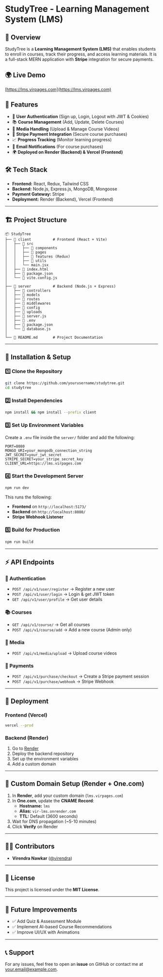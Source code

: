 # StudyTree - Learning Management System (LMS)

## 🚀 Overview
StudyTree is a **Learning Management System (LMS)** that enables students to enroll in courses, track their progress, and access learning materials. It is a full-stack MERN application with **Stripe** integration for secure payments.

## 🌍 Live Demo
[https://lms.virpages.com](https://lms.virpages.com)

## 📌 Features
- 🔐 **User Authentication** (Sign up, Login, Logout with JWT & Cookies)
- 📚 **Course Management** (Add, Update, Delete Courses)
- 🎥 **Media Handling** (Upload & Manage Course Videos)
- 🛒 **Stripe Payment Integration** (Secure course purchases)
- 📈 **Progress Tracking** (Monitor learning progress)
- 📩 **Email Notifications** (For course purchases)
- 🌍 **Deployed on Render (Backend) & Vercel (Frontend)**

## 🛠️ Tech Stack
- **Frontend:** React, Redux, Tailwind CSS
- **Backend:** Node.js, Express.js, MongoDB, Mongoose
- **Payment Gateway:** Stripe
- **Deployment:** Render (Backend), Vercel (Frontend)

---

## 🏗️ Project Structure
```
📦 StudyTree
├── 📂 client          # Frontend (React + Vite)
│   ├── 📂 src
│   │   ├── 📂 components
│   │   ├── 📂 pages
│   │   ├── 📂 features (Redux)
│   │   ├── 📂 utils
│   │   └── main.jsx
│   ├── 📄 index.html
│   ├── 📄 package.json
│   └── 📄 vite.config.js
│
├── 📂 server          # Backend (Node.js + Express)
│   ├── 📂 controllers
│   ├── 📂 models
│   ├── 📂 routes
│   ├── 📂 middlewares
│   ├── 📂 config
│   ├── 📂 uploads
│   ├── 📄 server.js
│   ├── 📄 .env
│   ├── 📄 package.json
│   └── 📄 database.js
│
└── 📄 README.md       # Project Documentation
```

---

## 🎯 Installation & Setup
### **1️⃣ Clone the Repository**
```sh
git clone https://github.com/yourusername/studytree.git
cd studytree
```

### **2️⃣ Install Dependencies**
```sh
npm install && npm install --prefix client
```

### **3️⃣ Set Up Environment Variables**
Create a `.env` file inside the `server/` folder and add the following:
```env
PORT=8080
MONGO_URI=your_mongodb_connection_string
JWT_SECRET=your_jwt_secret
STRIPE_SECRET=your_stripe_secret_key
CLIENT_URL=https://lms.virpages.com
```

### **4️⃣ Start the Development Server**
```sh
npm run dev
```
This runs the following:
- **Frontend** on `http://localhost:5173/`
- **Backend** on `http://localhost:8080/`
- **Stripe Webhook Listener**

### **5️⃣ Build for Production**
```sh
npm run build
```

---

## ⚡ API Endpoints
### **🔐 Authentication**
- `POST /api/v1/user/register` → Register a new user
- `POST /api/v1/user/login` → Login & get JWT token
- `GET /api/v1/user/profile` → Get user details

### **📚 Courses**
- `GET /api/v1/course/` → Get all courses
- `POST /api/v1/course/add` → Add a new course (Admin only)

### **🎥 Media**
- `POST /api/v1/media/upload` → Upload course videos

### **🛒 Payments**
- `POST /api/v1/purchase/checkout` → Create a Stripe payment session
- `POST /api/v1/purchase/webhook` → Stripe Webhook

---

## 🚀 Deployment
### **Frontend (Vercel)**
```sh
vercel --prod
```

### **Backend (Render)**
1. Go to [Render](https://render.com)
2. Deploy the backend repository
3. Set up the environment variables
4. Add a custom domain

---

## 🔗 Custom Domain Setup (Render + One.com)
1. In **Render**, add your custom domain (`lms.virpages.com`)
2. In **One.com**, update the **CNAME Record**:
   - **Hostname:** `lms`
   - **Alias:** `vir-lms.onrender.com`
   - **TTL:** Default (3600 seconds)
3. Wait for DNS propagation (~5-10 minutes)
4. Click **Verify** on Render

---

## 👨‍💻 Contributors
- **Virendra Nawkar** ([@virendra](https://github.com/yourgithubprofile))

---

## 📜 License
This project is licensed under the **MIT License**.

---

## 🎯 Future Improvements
- ✅ Add Quiz & Assessment Module
- ✅ Implement AI-based Course Recommendations
- ✅ Improve UI/UX with Animations

---

## 📞 Support
For any issues, feel free to open an **issue** on GitHub or contact me at [your.email@example.com](mailto:your.email@example.com).

